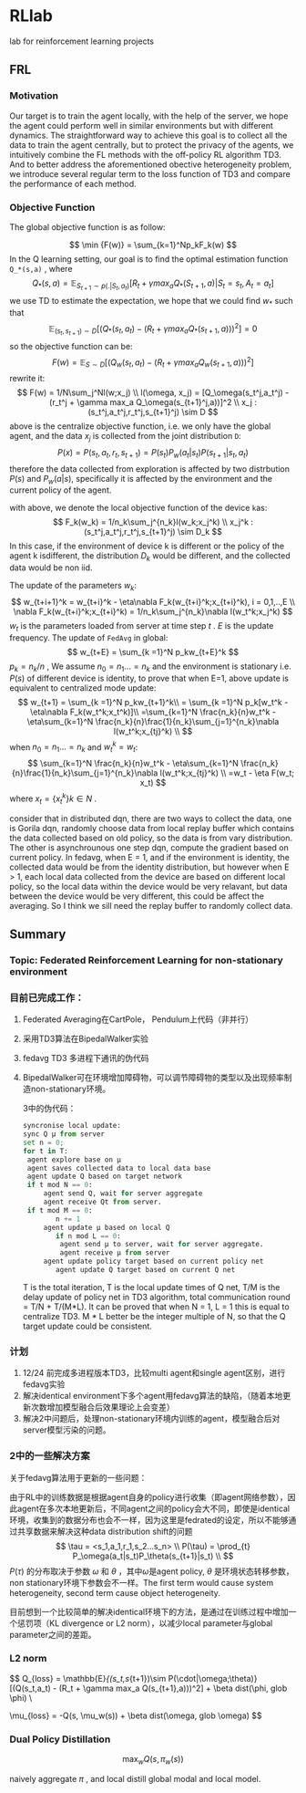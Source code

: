 # RLlab
lab for reinforcement learning projects

## FRL

### Motivation

Our target is to train the agent locally, with the help of the server, we hope the agent could perform well in similar environments but with different dynamics. The straightforward way to achieve this goal is to collect all the data to train the agent centrally, but to protect the privacy of the agents, we intuitively combine the FL methods with the off-policy RL algorithm TD3. And to better address the aforementioned obective heterogeneity problem, we introduce several regular term to the loss function of TD3 and compare the performance of each method.

### Objective Function

The global objective function is as follow:


$$
\min {F(w)} = \sum_{k=1}^Np_kF_k(w)
$$
In the Q learning setting, our goal is to find the optimal estimation function `Q_*(s,a)` ,   where
$$
Q_*(s,a) = \mathbb{E}_{S_{t+1}\sim p(.|S_t,a_t)}[R_t + \gamma max_a Q_*(S_{t+1},a)|S_t=s_t,A_t=a_t]
$$
we use TD to estimate the expectation,  we hope that we could find $w_*$   such that
$$
\mathbb{E}_{(s_t,s_{t+1})\sim D}[(Q_*(s_t,a_t) - (R_t + \gamma max_a Q_*(s_{t+1},a)))^2] = 0
$$
so the objective function can be:
$$
F(w) = \mathbb{E}_{S\sim D}[(Q_w(s_t,a_t) - (R_t + \gamma max_a Q_w(s_{t+1},a)))^2]
$$
rewrite it:
$$
F(w) = 1/N\sum_j^Nl(w;x_j) \\
l(\omega, x_j) = [Q_\omega(s_t^j,a_t^j) - (r_t^j + \gamma max_a Q_\omega(s_{t+1}^j,a))]^2 \\
x_j : (s_t^j,a_t^j,r_t^j,s_{t+1}^j) \sim D
$$
above is the centralize objective function, i.e. we only have the global agent, and the data $x_j$ is collected from the joint distribution `D`:
$$
P(x) = P(s_t,a_t,r_t,s_{t+1}) = P(s_t)P_w(a_t|s_t)P(s_{t+1}|s_t,a_t)
$$
therefore the data collected from exploration is affected by two distrbution $P(s)$ and $P_w(a|s)$, specifically it is affected by the environment and the current policy of the agent.

with above,  we denote the local objective function of the device `k`as:
$$
F_k(w_k) = 1/n_k\sum_j^{n_k}l(w_k;x_j^k) \\
x_j^k : (s_t^j,a_t^j,r_t^j,s_{t+1}^j) \sim D_k
$$
In this case, if  the environment of device k is different or the policy of the agent k isdifferent, the distribution $D_k$ would be different, and the collected data would be non iid.

The update of the parameters $w_k$:
$$
w_{t+i+1}^k = w_{t+i}^k - \eta\nabla F_k(w_{t+i}^k;x_{t+i}^k), i = 0,1,..,E \\
\nabla F_k(w_{t+i}^k;x_{t+i}^k) = 1/n_k\sum_j^{n_k}\nabla l(w_t^k;x_j^k)
$$
$w_t$ is the parameters loaded from server at time step $t$ .  $E$ is the update frequency.  The update of `FedAvg` in global:
$$
w_{t+E} = \sum_{k =1}^N p_kw_{t+E}^k
$$
$p_k=n_k/n$ , We  assume $n_0 = n_1... = n_k$  and the environment is stationary i.e. $P(s)$  of different device is identity, to prove that when E=1, above update is equivalent to centralized mode update:
$$
w_{t+1} = \sum_{k =1}^N p_kw_{t+1}^k\\
= \sum_{k =1}^N p_k[w_t^k - \eta\nabla F_k(w_t^k;x_t^k)]\\
=\sum_{k=1}^N \frac{n_k}{n}w_t^k - \eta\sum_{k=1}^N \frac{n_k}{n}\frac{1}{n_k}\sum_{j=1}^{n_k}\nabla l(w_t^k;x_{tj}^k) \\
$$
when $n_0 = n_1... = n_k$ and $w_t^k = w_t$:
$$
\sum_{k=1}^N \frac{n_k}{n}w_t^k - \eta\sum_{k=1}^N \frac{n_k}{n}\frac{1}{n_k}\sum_{j=1}^{n_k}\nabla l(w_t^k;x_{tj}^k) \\
=w_t - \eta F(w_t; x_t)
$$
where $x_t=\left\{x_t^k\right\}k\in N$ .

consider that in distributed dqn, there are two ways to collect the data, one is Gorila dqn, randomly choose data from local replay buffer which contains the data collected based on old policy, so the data is from vary distribution. The other is asynchrounous one step dqn, compute the gradient based on current policy. In fedavg, when E = 1, and if the environment is identity, the collected data would be from the identity distribution, but however when E > 1, each local data collected from the device are based on different local policy, so the local data within the device would be very relavant, but data between the device would be very different, this could be affect the averaging. So I think we sill need the replay buffer to randomly collect data.

## Summary

### Topic: Federated Reinforcement Learning for non-stationary environment



### 目前已完成工作：

1. Federated Averaging在CartPole， Pendulum上代码（非并行）

2. 采用TD3算法在BipedalWalker实验

3. fedavg TD3 多进程下通讯的伪代码

4. BipedalWalker可在环境增加障碍物，可以调节障碍物的类型以及出现频率制造non-stationary环境。

   3中的伪代码：

   ```python
   syncronise local update:
   sync Q μ from server
   set n = 0;
   for t in T:
   	agent explore base on μ
   	agent saves collected data to local data base
   	agent update Q based on target network
   	if t mod N == 0:
   		agent send Q, wait for server aggregate
   		agent receive Qt from server.
   	if t mod M == 0:
           n += 1
   		agent update μ based on local Q
           if n mod L == 0:
   			agent send μ to server, wait for server aggregate.
   			agent receive μ from server
   		agent update policy target based on current policy net
           agent update Q target based on current Q net
   ```
   
   T is the total iteration, T is the local update times of Q net, T/M is the delay update of policy net in TD3 algorithm, total communication round = T/N + T/(M*L). It can be proved that when N = 1, L = 1 this is equal to centralize TD3. M * L  better be the integer multiple of N, so that the Q target update could be consistent.

### 计划

1. 12/24 前完成多进程版本TD3，比较multi agent和single agent区别，进行fedavg实验
2. 解决identical environment下多个agent用fedavg算法的缺陷，（随着本地更新次数增加模型融合后效果理论上会变差）
3. 解决2中问题后，处理non-stationary环境内训练的agent，模型融合后对server模型污染的问题。

### 2中的一些解决方案

关于fedavg算法用于更新的一些问题：

由于RL中的训练数据是根据agent自身的policy进行收集（即agent网络参数），因此agent在多次本地更新后，不同agent之间的policy会大不同，即使是identical环境，收集到的数据分布也会不一样，因为这里是fedrated的设定，所以不能够通过共享数据来解决这种data distribution shift的问题
$$
\tau = <s_1,a_1,r_1,s_2...s_n> \\
P(\tau) = \prod_{t} P_\omega(a_t|s_t)P_\theta(s_{t+1}|s_t) \\
$$
$P(\tau)$ 的分布取决于参数 $\omega$ 和 $\theta$ ，其中$\omega$是agent policy, $\theta$ 是环境状态转移参数，non stationary环境下参数会不一样。The first term would cause system heterogeneity, second term cause object heterogeneity.

目前想到一个比较简单的解决identical环境下的方法，是通过在训练过程中增加一个惩罚项（KL divergence or L2 norm），以减少local parameter与global parameter之间的差距。

### L2 norm

$$
Q_{loss} = \mathbb{E}_{(s_t,s_{t+1})\sim P(\cdot|\omega;\theta)}[(Q(s_t,a_t) - (R_t + \gamma max_a Q(s_{t+1},a)))^2] + \beta dist(\phi, glob \phi) \\

\mu_{loss} = -Q(s, \mu_w(s)) + \beta dist(\omega, glob \omega)
$$





### Dual Policy Distillation

$$
\max_w Q(s, \pi_w(s))
$$

naively aggregate $\pi$ , and local distill global modal and local model.
